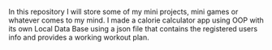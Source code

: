 In this repository I will store some of my mini projects, mini games or whatever comes to my mind.
I made a calorie calculator app using OOP with its own Local Data Base using a json file that contains the registered users info and provides a working workout plan.

